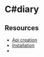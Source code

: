 # C#diary

## Resources
- [Api creation](https://youtu.be/BfuOUso-W_M?si=WWy2eqvf3CbnjquF)
- [Installation](https://youtu.be/REG-p_eFNIw?si=fTo0h_H6EF_f0gXU)
- 
